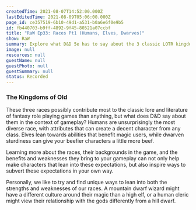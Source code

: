 ```yaml
---
createdTime: 2021-08-07T14:52:00.000Z
lastEditedTime: 2021-08-09T05:06:00.000Z
page_id: ce357519-6b10-49d1-a531-b0a6e6f0e9b5
id: fb440703-b9ff-4892-9f45-80521a07ccbf
title: "RaW Ep33: Races Pt1 (Humans, Elves, Dwarves)"
show: RaW
summary: Explore what D&D 5e has to say about the 3 classic LOTR kingdom races
image: null
resources: null
guestName: null
guestPhoto: null
guestSummary: null
status: Recorded
---
```


### The Kingdoms of Old

These three races possibly contribute most to the classic lore and literature of fantasy role playing games than anything, but what does D&D say about them in the context of gameplay? Humans are unsurprisingly the most diverse race, with attributes that can create a decent character from any class. Elves lean towards abilities that benefit magic users, while dwarven sturdiness can give your beefier characters a little more beef.

Learning more about the races, their backgrounds in the game, and the benefits and weaknesses they bring to your gameplay can not only help make characters that lean into these expectations, but also inspire ways to subvert these expectations in your own way.

Personally, we like to try and find unique ways to lean into both the strengths and weaknesses of our races. A mountain dwarf wizard might have a different culture around their magic than a high elf, or a human cleric might view their relationship with the gods differently from a hill dwarf.
